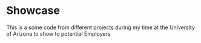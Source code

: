 # Showcase
This is a some code from different projects during my time at the University of Arizona to show to potential Employers
